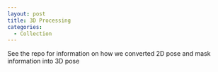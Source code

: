 ```yaml
---
layout: post
title: 3D Processing
categories:
  - Collection
---
```



See the repo for information on how we converted 2D pose and mask information into 3D pose